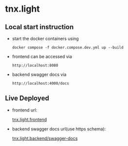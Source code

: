 # tnx.light

## Local start instruction

- start the docker containers using

  `docker compose -f docker.compose.dev.yml up --build `

- frontend can be accessed via

  `http://localhost:8080`

- backend swagger docs via

  `http://localhost:4000/docs`

## Live Deployed

- frontend url:

  [tnx.light.frontend](https://tnx-light-vikizaxs-projects.vercel.app/)

- backend swagger docs url(use https schema):

  [tnx.light.backend/swagger-docs](https://joint-hermine-tnx-light-0384da50.koyeb.app/docs)
